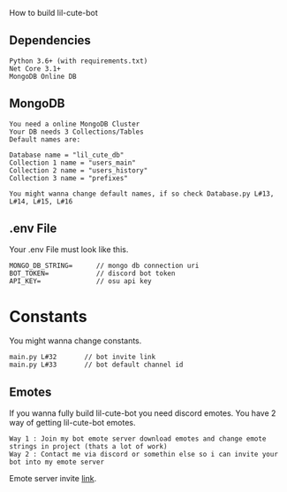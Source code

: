 How to build lil-cute-bot

## Dependencies

```
Python 3.6+ (with requirements.txt)
Net Core 3.1+
MongoDB Online DB
```

## MongoDB
```
You need a online MongoDB Cluster
Your DB needs 3 Collections/Tables
Default names are:

Database name = "lil_cute_db"
Collection 1 name = "users_main"
Collection 2 name = "users_history"
Collection 3 name = "prefixes"

You might wanna change default names, if so check Database.py L#13, L#14, L#15, L#16
```

## .env File

Your .env File must look like this.

```
MONGO_DB_STRING=      // mongo db connection uri
BOT_TOKEN=            // discord bot token
API_KEY=              // osu api key
```

# Constants

You might wanna change constants.

```
main.py L#32       // bot invite link
main.py L#33       // bot default channel id
```

## Emotes

If you wanna fully build lil-cute-bot you need discord emotes.
You have 2 way of getting lil-cute-bot emotes.

```
Way 1 : Join my bot emote server download emotes and change emote strings in project (thats a lot of work)
Way 2 : Contact me via discord or somethin else so i can invite your bot into my emote server
```
Emote server invite [link](https://discord.gg/YcfRSmy8Jp).
